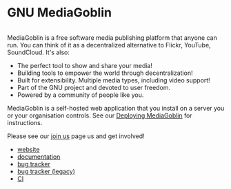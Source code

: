 # GNU MediaGoblin

<img src="https://mediagoblin.org/images/home_goblin.png" alt="">

MediaGoblin is a free software media publishing platform that anyone can run.
You can think of it as a decentralized alternative to Flickr, YouTube,
SoundCloud. It's also:

* The perfect tool to show and share your media!
* Building tools to empower the world through decentralization!
* Built for extensibility. Multiple media types, including video support!
* Part of the GNU project and devoted to user freedom.
* Powered by a community of people like you.

MediaGoblin is a self-hosted web application that you install on a server you or
your organisation controls. See our [Deploying
MediaGoblin](https://docs.mediagoblin.org/en/master/siteadmin/deploying.html)
for instructions.

Please see our [join us](https://mediagoblin.org/pages/join.html) page us and
get involved!

* [website](https://mediagoblin.org)
* [documentation](https://docs.mediagoblin.org)
* [bug tracker](https://todo.sr.ht/~mediagoblin/mediagoblin)
* [bug tracker (legacy)](https://issues.mediagoblin.org)
* [CI](https://builds.sr.ht/~mediagoblin/mediagoblin)
